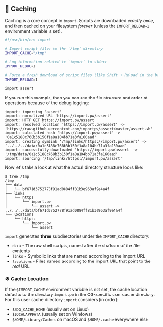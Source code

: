 ## 💸 Caching

Caching is a core concept in `import`. Scripts are downloaded _exactly once_, and
then cached on your filesystem _forever_ (unless the `IMPORT_RELOAD=1` environment
variable is set).

```bash
#!/usr/bin/env import

# Import script files to the `/tmp` directory
IMPORT_CACHE="/tmp"

# Log information related to `import` to stderr
IMPORT_DEBUG=1

# Force a fresh download of script files (like Shift + Reload in the browser)
IMPORT_RELOAD=1

import assert
```

If you run this example, then you can see the file structure and order of
operations because of the debug logging:

```
import: importing 'assert'
import: normalized URL 'https://import.pw/assert'
import: HTTP GET https://import.pw/assert
import: resolved location 'https://import.pw/assert' -> 'https://raw.githubusercontent.com/importpw/assert/master/assert.sh'
import: calculated hash 'https://import.pw/assert' -> '0a1c5188c768b3b150f1a8a104bb71a3fa160aad'
import: creating symlink ‘/tmp/links/https://import.pw/assert’ -> ‘../../../data/0a1c5188c768b3b150f1a8a104bb71a3fa160aad’
import: successfully downloaded 'https://import.pw/assert' -> '/tmp/data/0a1c5188c768b3b150f1a8a104bb71a3fa160aad'
import: sourcing '/tmp/links/https://import.pw/assert'
```

Now let's take a look at what the actual directory structure looks like:

```
$ tree /tmp
/tmp
├── data
│   └── bf671d3752778f91ad0884ff81b3e963af9e4a4f
├── links
│   └── https
│       └── import.pw
│           └── assert -> ../../../data/bf671d3752778f91ad0884ff81b3e963af9e4a4f
└── locations
    └── https:
        └── import.pw
            └── assert
```

`import` generates **three** subdirectories under the `IMPORT_CACHE` directory:

 * `data` - The raw shell scripts, named after the sha1sum of the file contents
 * `links` - Symbolic links that are named according to the import URL
 * `locations` - Files named according to the import URL that point to the _real_ URL

### ⚙️ Cache Location

If the `$IMPORT_CACHE` environment variable is not set, the cache location
defaults to the directory `import.pw` in the OS-specific user cache directory.
For this user cache directory `import` considers (in order):
* `$XDG_CACHE_HOME` ([usually](https://specifications.freedesktop.org/basedir-spec/basedir-spec-latest.html) set on Linux)
* `$LOCALAPPDATA` (usually set on Windows)
* `$HOME/Library/Caches` on macOS and `$HOME/.cache` everywhere else
